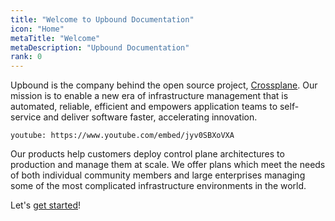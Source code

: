 ```yaml
---
title: "Welcome to Upbound Documentation"
icon: "Home"
metaTitle: "Welcome"
metaDescription: "Upbound Documentation"
rank: 0
---
```


Upbound is the company behind the open source project,
[Crossplane]. Our mission is to enable a new era of
infrastructure management that is automated, reliable, efficient and empowers
application teams to self-service and deliver software faster, accelerating
innovation.

`youtube: https://www.youtube.com/embed/jyv0SBXoVXA`

Our products help customers deploy control plane architectures to production and
manage them at scale. We offer plans which meet the needs of both individual
community members and large enterprises managing some of the most complicated
infrastructure environments in the world.

Let's [get started]!

[Crossplane]: https://crossplane.io
[get started]: getting-started/install-and-setup
